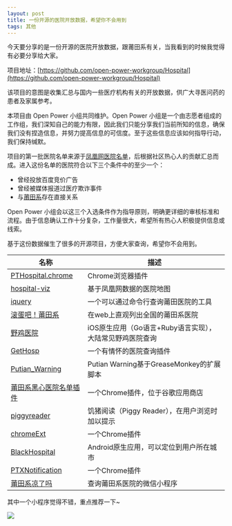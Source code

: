 ```yaml
---
layout: post
title: 一份开源的医院开放数据，希望你不会用到
tags: 其他
---
```


今天要分享的是一份开源的医院开放数据，跟莆田系有关，当我看到的时候我觉得有必要分享给大家。

项目地址：[https://github.com/open-power-workgroup/Hospital](https://github.com/open-power-workgroup/Hospital)

该项目的意图是收集汇总与国内一些医疗机构有关的开放数据，供广大寻医问药的患者及家属参考。

本项目由 Open Power 小组共同维护。Open Power 小组是一个由志愿者组成的工作组，我们深知自己的能力有限，因此我们只能分享我们当前所知的信息，确保我们没有捏造信息，并努力提高信息的可信度。至于这些信息应该如何指导行动，我们保持缄默。



项目的第一批医院名单来源于[凤凰网医院名单](http://news.ifeng.com/mainland/special/ptxyy/)，后根据社区热心人的贡献汇总而成。进入这份名单的医院符合以下三个条件中的至少一个：

- 曾经投放百度竞价广告
- 曾经被媒体报道过医疗欺诈事件
- 与[莆田系](https://zh.wikipedia.org/wiki/莆田系)存在直接关系

Open Power 小组会以这三个入选条件作为指导原则，明确更详细的审核标准和流程。由于信息确认工作十分复杂，工作量很大，希望所有热心人积极提供信息或线索。



基于这份数据催生了很多的开源项目，方便大家查询，希望你不会用到。

| 名称                                                         | 描述                                                     |
| ------------------------------------------------------------ | -------------------------------------------------------- |
| [PTHospital.chrome](https://github.com/hustcc/PTHospital.chrome) | Chrome浏览器插件                                         |
| [hospital-viz](https://github.com/wandergis/hospital-viz)    | 基于凤凰网数据的医院地图                                 |
| [iquery](https://github.com/protream/iquery)                 | 一个可以通过命令行查询莆田医院的工具                     |
| [滚蛋吧！莆田系](https://github.com/putianxi/putianxi.github.io) | 在web上直观列出全国的莆田系医院                          |
| [野鸡医院](https://github.com/chai2010/ptyy)                 | iOS原生应用（Go语言+Ruby语言实现），大陆常见野鸡医院查询 |
| [GetHosp](https://github.com/fushenghua/GetHosp)             | 一个有情怀的医院查询插件                                 |
| [Putian_Warning](https://github.com/FirefoxBar/userscript/tree/master/Putian_Warning) | Putian Warning基于GreaseMonkey的扩展脚本                 |
| [莆田系黑心医院名单插件](https://chrome.google.com/webstore/detail/%E8%8E%86%E7%94%B0%E7%B3%BB%E9%BB%91%E5%BF%83%E5%8C%BB%E9%99%A2%E5%90%8D%E5%8D%95%E6%8F%92%E4%BB%B6/ieogbmijfpmdlkdifblkcgomfmonmfbc?hl=zh-CN) | 一个Chrome插件，位于谷歌应用商店                         |
| [piggyreader](https://github.com/huntbao/piggyreader)        | 饥猪阅读（Piggy Reader），在用户浏览时加以提示           |
| [chromeExt](https://github.com/zhangjh/chromeExt)            | 一个Chrome插件                                           |
| [BlackHospital](https://github.com/neuyu/BlackHospital)      | Android原生应用，可以定位到用户所在城市                  |
| [PTXNotification](https://github.com/erichuang1994/PTXNotification) | 一个Chrome插件                                           |
| [莆田系凉了吗](https://github.com/RuochenLyu/putianxi_wxapp) | 查询莆田系医院的微信小程序                               |

其中一个小程序觉得不错，重点推荐一下~

![](https://camo.githubusercontent.com/31ee5d8af75f4121bd9211d5815c3bae2f8a97ed/68747470733a2f2f692e6c6f6c692e6e65742f323031392f30312f30312f356332623738333162633238342e6a7067)
